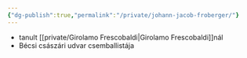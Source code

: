 ```yaml
---
{"dg-publish":true,"permalink":"/private/johann-jacob-froberger/"}
---
```


- tanult [[private/Girolamo Frescobaldi\|Girolamo Frescobaldi]]nál
- Bécsi császári udvar csemballistája
